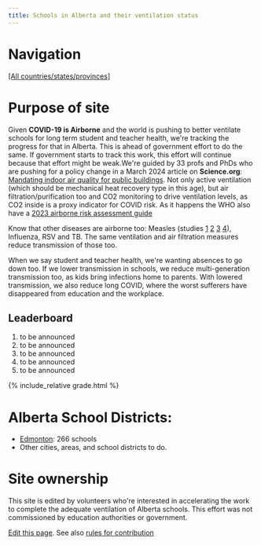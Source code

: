 ```yaml
---
title: Schools in Alberta and their ventilation status
---
```


# Navigation

[[All countries/states/provinces]](..)

# Purpose of site

Given **COVID-19 is Airborne** and the world is pushing to better ventilate schools for long term student and teacher health, we're tracking the progress for that in Alberta. This is ahead of government effort to do the same. If government starts to track this work, this effort will continue because that effort might be weak.We're guided by 33 profs and PhDs who are pushing for a policy change in a March 2024 article on **Science.org**: [Mandating indoor air quality for public buildings](https://drive.google.com/file/d/16l_IH47cQtC7fFuafvHca7ORNVGITxx8/view). Not only active ventilation (which should be mechanical heat recovery type in this age), but air filtration/purification too and CO2 monitoring to drive ventilation levels, as CO2 inside is a proxy indicator for COVID risk. As it happens the WHO also have a [2023 airborne risk assessment guide](https://iris.who.int/handle/10665/376346)

Know that other diseases are airborne too: Measles (studies [1](https://www.ncbi.nlm.nih.gov/pmc/articles/PMC2810934/pdf/10982072.pdf) [2](https://www.ncbi.nlm.nih.gov/pmc/articles/PMC3880795/pdf/nihms532643.pdf) [3](https://pubmed.ncbi.nlm.nih.gov/31257413/) [4](https://www.sciencedirect.com/science/article/pii/S0196655316305363)), Influenza, RSV and TB. The same ventilation and air filtration measures reduce transmission of those too.

 When we say student and teacher health, we're wanting absences to go down too. If we lower transmission in schools, we reduce multi-generation transmission too, as kids bring infections home to parents. With lowered transmission, we also reduce long COVID, where the worst sufferers have disappeared from education and the workplace.


## Leaderboard

1. to be announced
2. to be announced
3. to be announced
4. to be announced
5. to be announced

{% include_relative grade.html %}

# Alberta School Districts:

- [Edmonton](Edmonton/): 266 schools 
- Other cities, areas, and school districts to do.

# Site ownership

This site is edited by volunteers who're interested in accelerating the work to complete the adequate ventilation of Alberta schools. This effort was not commissioned by education authorities or government.

[Edit this page](https://github.com/ventilate-schools/AB/edit/main/index.md). See also [rules for contribution](./contribution_rules/)